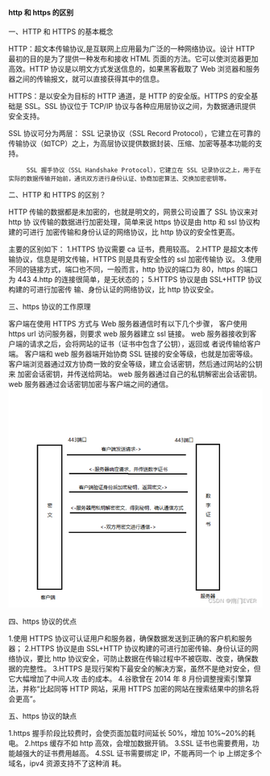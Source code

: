 #### http 和 https 的区别
一、HTTP 和 HTTPS 的基本概念

HTTP：超文本传输协议,是互联网上应用最为广泛的一种网络协议。设计 HTTP 最初的目的是为了提供一种发布和接收 HTML 页面的方法。它可以使浏览器更加高效。HTTP 协议是以明文方式发送信息的，如果黑客截取了 Web 浏览器和服务器之间的传输报文，就可以直接获得其中的信息。

HTTPS：是以安全为目标的 HTTP 通道，是 HTTP 的安全版。HTTPS 的安全基础是 SSL。SSL 协议位于 TCP/IP 协议与各种应用层协议之间，为数据通讯提供安全支持。

SSL 协议可分为两层：
         SSL 记录协议（SSL Record Protocol），它建立在可靠的传输协议（如TCP）之上，为高层协议提供数据封装、压缩、加密等基本功能的支持。

         SSL 握手协议（SSL Handshake Protocol），它建立在 SSL 记录协议之上，用于在实际的数据传输开始前，通讯双方进行身份认证、协商加密算法、交换加密密钥等。

二、HTTP 和 HTTPS 的区别？

HTTP 传输的数据都是未加密的，也就是明文的，网景公司设置了 SSL 协议来对 http 协
议传输的数据进行加密处理，简单来说 https 协议是由 http 和 ssl 协议构建的可进行
加密传输和身份认证的网络协议，比 http 协议的安全性更高。

主要的区别如下：
1.HTTPS 协议需要 ca 证书，费用较高。
2.HTTP 是超文本传输协议，信息是明文传输，HTTPS 则是具有安全性的 ssl 加密传输协
  议。
3.使用不同的链接方式，端口也不同，一般而言，http 协议的端口为 80，https 的端口
  为 443
4.http 的连接很简单，是无状态的；
5.HTTPS 协议是由 SSL+HTTP 协议构建的可进行加密传
  输、身份认证的网络协议，比 http 协议安全。

三、https 协议的工作原理

客户端在使用 HTTPS 方式与 Web 服务器通信时有以下几个步骤，
客户使用 https url 访问服务器，则要求 web 服务器建立 ssl 链接。
web 服务器接收到客户端的请求之后，会将网站的证书（证书中包含了公钥），返回或
者说传输给客户端。
客户端和 web 服务器端开始协商 SSL 链接的安全等级，也就是加密等级。
客户端浏览器通过双方协商一致的安全等级，建立会话密钥，然后通过网站的公钥来
加密会话密钥，并传送给网站。
web 服务器通过自己的私钥解密出会话密钥。
web 服务器通过会话密钥加密与客户端之间的通信。
![alt thhps工作原理](./1.png)

四、https 协议的优点

1.使用 HTTPS 协议可认证用户和服务器，确保数据发送到正确的客户机和服务器；
2.HTTPS 协议是由 SSL+HTTP 协议构建的可进行加密传输、身份认证的网络协议，要比
  http 协议安全，可防止数据在传输过程中不被窃取、改变，确保数据的完整性。
3.HTTPS 是现行架构下最安全的解决方案，虽然不是绝对安全，但它大幅增加了中间人攻
  击的成本。
4.谷歌曾在 2014 年 8 月份调整搜索引擎算法，并称“比起同等 HTTP 网站，采用 HTTPS
  加密的网站在搜索结果中的排名将会更高”。

五、https 协议的缺点

1.https 握手阶段比较费时，会使页面加载时间延长 50%，增加 10%~20%的耗电。
2.https 缓存不如 http 高效，会增加数据开销。
3.SSL 证书也需要费用，功能越强大的证书费用越高。
4.SSL 证书需要绑定 IP，不能再同一个 ip 上绑定多个域名，ipv4 资源支持不了这种消
耗。